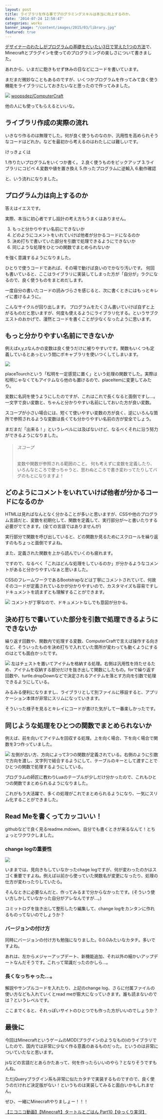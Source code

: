 ```yaml
---
layout: post
title: ライブラリを作る事でプログラミングスキルは本当に向上するのか。
date: '2014-07-24 12:50:47'
categories: works
banner_image: "/content/images/2015/03/library.jpg"
featured: true
---
```


[デザイナーのわたしがプログラムの基礎をだいたい3日で覚えた1つの方法](http://blog.mikiishijima.com/start-programing/)で、Minecraftとプラグインを使ってのプログラミングの楽しさについて書きました。

あれから、いまだに飽きもせず休みの日などにコードを書いています。

まだまだ微妙なこともあるのですが、いくつかプログラムを作ってみて良く使う機能をライブラリにしておきたいなと思ったので作ってみました。

![](/content/images/2015/03/ishijima_-2015-03-10-0-11-35.png)
[woopsdez/ComputerCraft](https://github.com/woopsdez/ComputerCraft)

他の人にも使ってもらえるといいな。

## ライブラリ作成の実際の流れ

いきなり作るのは無理でした。何が良く使うものなのか、汎用性を高められそうなコードはどれか。などを最初から考えるのはわたしには難しいです。

けっきょくは

1.作りたいプログラムをいくつか書く。
2.良く使うものをピックアップ
3.ライブラリにコピペ
4.変数や値を置き換え
5.作ったプログラムに逆輸入
6.動作確認 

と、いう流れになりました。

## プログラム力は向上するのか

答えはイエスです。

実際、本当に初心者ですし設計の考え方もうまくはありません。

3. もっと分かりやすい名前にできないか
4. どのようにコメントをいれていけば他者が分かるコードになるのか
1. 決め打ちで書いていた部分を引数で処理できるようにできないか
2. 同じような処理をひとつの関数でまとめられないか

を強く意識するようになりました。

ひとりで使うコードであれば、その場で動けば良いのでかなり汚いです。
何回も書いていると、ここはライブラリに実装してしまった方が「自分が」ラクになるので、良く使うものをまとめだします。

一度自分の書いたコードの読みづらさを感じると、次に書くときにはもっとキレイに書けるように。

こんなサイクルが回り出します。
プログラムをたくさん書いていけば自ずと上がるものだと思いますが、何度も使えるようにライブラリ化する。というサブクエストのおかげで、漫然とコードを書くことが少なくなったように思います。

## もっと分かりやすい名前にできないか

例えばx,y,zなんかの変数は良く使うだけに被りやすいです。関数もいくつも定義しているとあっという間にボキャブラリを使いつくしてしまいます。

![](/content/images/2015/03/ishijima_-2015-03-10-0-18-16.png)

placeTourchという「松明を一定感覚に置く」という処理の関数でした。実際は松明じゃなくてもアイテムなら他のも置けるので、placeItemに変更してみたり。

変数に名詞を使うようにしたのですが、これはこれで長くなると面倒ですし…。
一文字で良い変数と、ちゃんと分かりやすい名前にしておいた方が良い変数。

スコープが小さい場合には、短くて使いやすい変数の方が良く、逆にいろんな箇所で参照されるような変数は長くても分かりやすい名前の方が安全でしょう。

まだまだ「出来る！」というレベルには及ばないけど、なるべくそれに沿う努力ができるようになりました。

> ###### スコープ
> 変数や関数が参照される範囲のこと。
> 何も考えずに変数を定義したり、いろんなところで使っちゃうと、思わぬところで書き変わってたりしてバグのもとになりますよ！

## どのようにコメントをいれていけば他者が分かるコードになるのか

HTMLは見ればなんとなく分かることが多いと思いますが、CSSや他のプログラム言語だと、変数を初期化して、関数を定義して、実行部分が〜と書いたりする必要がでてきます。(全ての言語ではありませんが)

実行部分で関数を呼び出していると、どの関数か見るためにスクロールを繰り返すのもちょっと面倒ですよね。

また、定義された関数を上から読んでいくのも疲れます。

ですので、なるべく「これはどんな処理をしているのか」が分かるようなコメントがあると分かりやすいなぁと思いました。

CSSのフレームワークであるBootstrapなどは丁寧にコメントされていて、何故そのコードが定義されているかが分かりやすいので、カスタマイズも容易ですしドキュメントを読まずとも理解することができます。

![](/content/images/2015/03/ishijima_-2015-03-10-0-18-59.png)
コメントが丁寧なので、ドキュメントなしでも意図が分かる。

## 決め打ちで書いていた部分を引数で処理できるようにできないか

繰り返す回数や、関数内で処理する変数、ComputerCraftで言えば操作する向きなど、そういったものを決め打ちで入れていた箇所が変わっても動くようにするのはとても面白かったです。

![](/content/images/2015/03/ishijima_-2015-03-10-0-17-40-1.png)
左はチェストを置いてアイテムを格納する処理。右側は汎用性を持たせるため、アイテムを収納する部分だけを抜き出して関数にしたもの。forで繰り返す回数や、turtle.dropDownなどで決定されるアイテムを落とす方向を引数で処理できるようにしている。

みるみる便利になりますし、ライブラリとして別ファイルに移設すると、アプリケーション本体が非常にスリムになっていきます。

そういった様子を見るとキレイにコードが書けた気がして一番楽しかったです。

## 同じような処理をひとつの関数でまとめられないか

例えば、前を向いてアイテムを回収する処理。上を向く場合、下を向く場合で関数を3つ作っていました。

![](/content/images/2015/03/ishijima_-2015-03-10-0-21-22.png)
左側が古い方、方向によって3つの関数が定義されている。右側のように引数で方向を渡し、文字列で結合するようにして、テーブルのキーとして渡すことでひとつの関数で処理するようにしている。

プログラムの師匠に教わりLuaのテーブルが少しだけ分かったので、これもひとつの関数でまとめられるようになりました。

これがもう大活躍で、多くの処理がこれでまとめられるようになり、一気にスリム化することができました。

## Read Meを書くってカッコいい！

githubなどで良く見るreadme.mdown。自分でも書くときが来るなんて！とちょっとワクワクしました。

### change logの重要性

![](/content/images/2015/03/ishijima_-2015-03-10-0-22-01.png)

いままでは、見向きもしていなかったchage logですが、何が変わったのかはスゴく重要ですよね。例えば以前から使っていた関数名が変更になったり、処理の仕方が変わったりしていたら。

そんなときに必要なんだと、作ってみるまで分からなかったです。(そういう使い方しかしていなかった自分がアレなんですが…。)

コミットログを抜き出して整形したり編集して、change logをカンタンに作れるものってないのでしょうか？

### バージョンの付け方

同時にバージョンの付け方も勉強になりました。0.0.0みたいなカタチ。多いですよね。

あれは、左からメジャーアップデート、新機能追加、それ以外の細かいアップデートなんだそうです。これって常識だったのかしら…。

### 長くなっちゃった…。

解説やサンプルコードを入れたり、上記のchange log、さらに付属ファイルの使い方なども入れていくとread meが膨大になっていきます。誰も読まないのでは？というレベルです。

ここまでくると、それっぽいサイトのひとつでも作った方がいいのでしょうか？

## 最後に

今回はMinecraftというゲームのMOD(プラグインのようなもの)のライブラリでしたので、国内では非常に少なく作る意義のあるものだった。というのは非常についていたなと思います。

jsなどの言語だとあらかたあって、何を作ったらいいのやら？となりそうですもんね。

ただjQueryプラグイン系も非常に似たカタチで実装するものですので、良く使うのだけれど決定版がない！というものは実装してみると面白いかもしれません。

ぜひ、一緒にMinecraftやりましょー！！！

<script type="text/javascript" src="http://ext.nicovideo.jp/thumb_watch/sm23969139?w=490&h=307"></script><noscript><a href="http://www.nicovideo.jp/watch/sm23969139">【ニコニコ動画】【Minecraft】タートルとごはん Part10【ゆっくり実況】</a></noscript>
